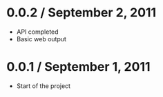 0.0.2 / September 2, 2011
==================
  * API completed
  * Basic web output

0.0.1 / September 1, 2011
==================
  * Start of the project
